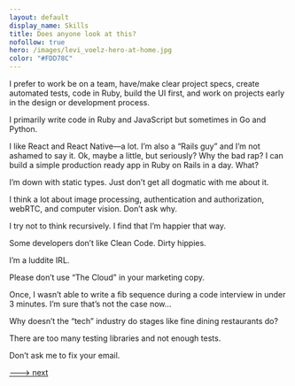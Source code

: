 ```yaml
---
layout: default
display_name: Skills
title: Does anyone look at this?
nofollow: true
hero: /images/levi_voelz-hero-at-home.jpg
color: "#FDD78C"
---
```


I prefer to work be on a team, have/make clear project specs, create automated tests, code in Ruby, build the UI first, and work on projects early in the design or development process.

I primarily write code in Ruby and JavaScript but sometimes in Go and Python.

I like React and React Native—a lot. I’m also a “Rails guy” and I’m not ashamed to say it. Ok, maybe a little, but seriously? Why the bad rap? I can build a simple production ready app in Ruby on Rails in a day. What?

I’m down with static types. Just don’t get all dogmatic with me about it.

I think a lot about image processing, authentication and authorization, webRTC, and computer vision. Don’t ask why.

I try not to think recursively. I find that I’m happier that way.

Some developers don’t like Clean Code. Dirty hippies.

I’m a luddite IRL.

Please don’t use “The Cloud” in your marketing copy.

Once, I wasn’t able to write a fib sequence during a code interview in under 3 minutes. I’m sure that’s not the case now…

Why doesn’t the “tech” industry do stages like fine dining restaurants do?

There are too many testing libraries and not enough tests.

Don’t ask me to fix your email.

[---> next](/contact)
